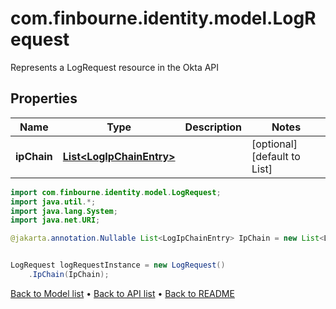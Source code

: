 # com.finbourne.identity.model.LogRequest
Represents a LogRequest resource in the Okta API

## Properties

Name | Type | Description | Notes
------------ | ------------- | ------------- | -------------
**ipChain** | [**List&lt;LogIpChainEntry&gt;**](LogIpChainEntry.md) |  | [optional] [default to List<LogIpChainEntry>]

```java
import com.finbourne.identity.model.LogRequest;
import java.util.*;
import java.lang.System;
import java.net.URI;

@jakarta.annotation.Nullable List<LogIpChainEntry> IpChain = new List<LogIpChainEntry>();


LogRequest logRequestInstance = new LogRequest()
    .IpChain(IpChain);
```


[Back to Model list](../README.md#documentation-for-models) &#8226; [Back to API list](../README.md#documentation-for-api-endpoints) &#8226; [Back to README](../README.md)
